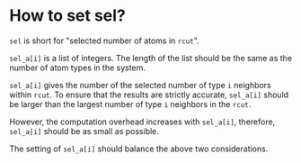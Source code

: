# How to set sel?

`sel` is short for "selected number of atoms in `rcut`".

`sel_a[i]` is a list of integers. The length of the list should be the same as the number of atom types in the system. 

`sel_a[i]` gives the number of the selected number of type `i` neighbors within `rcut`. To ensure that the results are strictly accurate, `sel_a[i]` should be larger than the largest number of type `i` neighbors in the `rcut`.

However, the computation overhead increases with `sel_a[i]`, therefore, `sel_a[i]` should be as small as possible.

The setting of `sel_a[i]` should balance the above two considerations.
